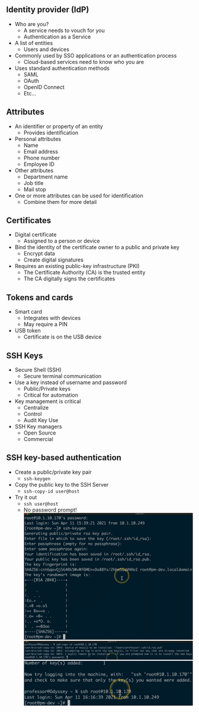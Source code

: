 ## Identity provider (IdP)
- Who are you?
	- A service needs to vouch for you
	- Authentication as a Service
- A list of entities
	- Users and devices
- Commonly used by SSO applications or an authentication process
	- Cloud-based services need to know who you are
- Uses standard authentication methods
	- SAML
	- OAuth
	- OpenID Connect
	- Etc...
## Attributes
- An identifier or property of an entity
	- Provides identification
- Personal attributes
	- Name
	- Email address
	- Phone number
	- Employee ID
- Other attributes
	- Department name
	- Job title
	- Mail stop
- One or more attributes can be used for identification
	- Combine them for more detail
## Certificates
- Digital certificate
	- Assigned to a person or device
- Bind the identity of the certificate owner to a public and private key
	- Encrypt data
	- Create digital signatures
- Requires an existing public-key infrastructure (PKI)
	- The Certificate Authority (CA) is the trusted entity
	- The CA digitally signs the certificates
## Tokens and cards
- Smart card
	- Integrates with devices
	- May require a PIN
- USB token
	- Certificate is on the USB device
## SSH Keys
- Secure Shell (SSH)
	- Secure terminal communication
- Use a key instead of username and password
	- Public/Private keys
	- Critical for automation
- Key management is critical
	- Centralize
	- Control
	- Audit Key Use
- SSH Key managers
	- Open Source
	- Commercial
## SSH key-based authentication
- Create a public/private key pair
	- `ssh-keygen`
- Copy the public key to the SSH Server
	- `ssh-copy-id user@host`
- Try it out
	- `ssh user@host`
	- No password prompt!
![](../Images/240601-1.png)
![](../Images/240601-1%201.png)
![](../Images/240601-2.png)


